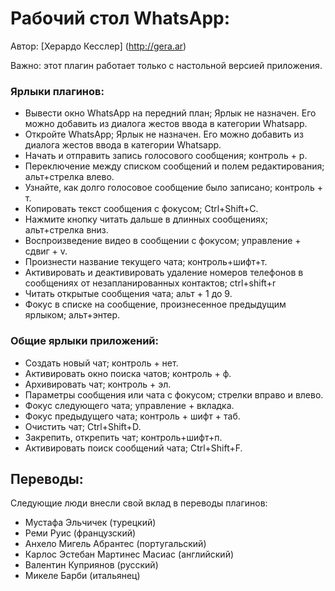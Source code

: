 # Рабочий стол WhatsApp:

Автор: [Херардо Кесслер] (http://gera.ar)

Важно: этот плагин работает только с настольной версией приложения.

### Ярлыки плагинов:

* Вывести окно WhatsApp на передний план; Ярлык не назначен. Его можно добавить из диалога жестов ввода в категории Whatsapp.
* Откройте WhatsApp; Ярлык не назначен. Его можно добавить из диалога жестов ввода в категории Whatsapp.
* Начать и отправить запись голосового сообщения; контроль + р.
* Переключение между списком сообщений и полем редактирования; альт+стрелка влево.
* Узнайте, как долго голосовое сообщение было записано; контроль + т.
* Копировать текст сообщения с фокусом; Ctrl+Shift+С.
* Нажмите кнопку читать дальше в длинных сообщениях; альт+стрелка вниз.
* Воспроизведение видео в сообщении с фокусом; управление + сдвиг + v.
* Произнести название текущего чата; контроль+шифт+т.
* Активировать и деактивировать удаление номеров телефонов в сообщениях от незапланированных контактов; ctrl+shift+r
* Читать открытые сообщения чата; альт + 1 до 9.
* Фокус в списке на сообщение, произнесенное предыдущим ярлыком; альт+энтер.

### Общие ярлыки приложений:

* Создать новый чат; контроль + нет.
* Активировать окно поиска чатов; контроль + ф.
* Архивировать чат; контроль + эл.
* Параметры сообщения или чата с фокусом; стрелки вправо и влево.
* Фокус следующего чата; управление + вкладка.
* Фокус предыдущего чата; контроль + шифт + таб.
* Очистить чат; Ctrl+Shift+D.
* Закрепить, открепить чат; контроль+шифт+п.
* Активировать поиск сообщений чата; Ctrl+Shift+F.

## Переводы:

Следующие люди внесли свой вклад в переводы плагинов:

* Мустафа Эльчичек (турецкий)
* Реми Руис (французский)
* Анхело Мигель Абрантес (португальский)
* Карлос Эстебан Мартинес Масиас (английский)
* Валентин Куприянов (русский)
* Микеле Барби (итальянец)